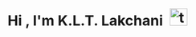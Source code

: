 
<!--START_SECTION:TITLE-->
# <p align = left>Hi , I'm K.L.T. Lakchani&ensp;<img src="https://media.giphy.com/media/hvRJCLFzcasrR4ia7z/giphy.gif" alt= "tharusha-liyanage" width="35"></p>
<!--END_SECTION:TITLE-->


<!-- Created with CreateME profile readme generator-->
